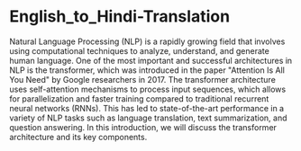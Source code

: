 # English_to_Hindi-Translation

Natural Language Processing (NLP) is a rapidly growing field that involves using computational techniques to analyze, understand, and generate human language. One of the most important and successful architectures in NLP is the transformer, which was introduced in the paper "Attention Is All You Need" by Google researchers in 2017. The transformer architecture uses self-attention mechanisms to process input sequences, which allows for parallelization and faster training compared to traditional recurrent neural networks (RNNs). This has led to state-of-the-art performance in a variety of NLP tasks such as language translation, text summarization, and question answering. In this introduction, we will discuss the transformer architecture and its key components.

